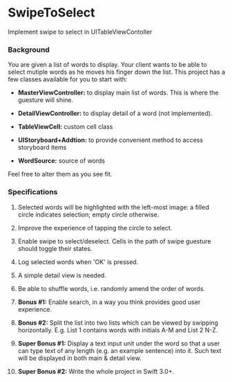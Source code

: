 # SwipeToSelect
Implement swipe to select in UITableViewContoller


### Background
You are given a list of words to display. Your client wants to be able to select mutiple words as he moves his finger down the list. This project has a few classes available for you to start with:

- <b>MasterViewController:</b> to display main list of words. This is where the guesture will shine.

- <b>DetailViewController:</b> to display detail of a word (not implemented).

- <b>TableViewCell:</b> custom cell class

- <b>UIStoryboard+Addtion:</b> to provide convenient method to access storyboard items

- <b>WordSource:</b> source of words

Feel free to alter them as you see fit.

### Specifications
1. Selected words will be highlighted with the left-most image: a filled circle indicates selection; empty circle otherwise.

2. Improve the experience of tapping the circle to select.

3. Enable swipe to select/deselect. Cells in the path of swipe guesture should toggle their states.

4. Log selected words when 'OK' is pressed.

5. A simple detail view is needed.

6. Be able to shuffle words, i.e. randomly amend the order of words.

7. <b>Bonus #1:</b> Enable search, in a way you think provides good user experience.

8. <b>Bonus #2:</b> Split the list into two lists which can be viewed by swipping horizontally. E.g. List 1 contains words with initials A-M and List 2 N-Z.

9. <b>Super Bonus #1:</b> Display a text input unit under the word so that a user can type text of any length (e.g. an example sentence) into it. Such text will be displayed in both main & detail view.

10. <b>Super Bonus #2:</b> Write the whole project in Swift 3.0+.
